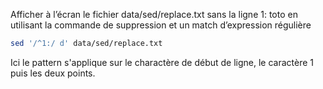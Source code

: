 Afficher à l’écran le fichier data/sed/replace.txt sans la ligne 1: toto en utilisant la commande de suppression et un match d’expression régulière
```bash
sed '/^1:/ d' data/sed/replace.txt
```
Ici le pattern s'applique sur le charactère de début de ligne, le caractère 1 puis les deux points.
